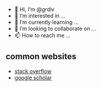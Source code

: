 - 👋 Hi, I’m @grdiv
- 👀 I’m interested in ...
- 🌱 I’m currently learning ...
- 💞️ I’m looking to collaborate on ...
- 📫 How to reach me ...

<!---
grdiv/grdiv is a ✨ special ✨ repository because its `README.md` (this file) appears on your GitHub profile.
You can click the Preview link to take a look at your changes.
--->


## common websites

- [stack overflow](https://stackoverflow.com/)
- [google scholar](https://scholar.google.com/)
